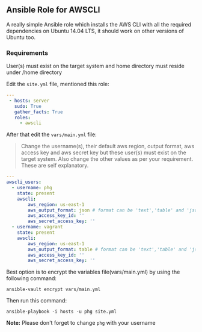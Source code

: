 Ansible Role for AWSCLI
-----------------------
A really simple Ansible role which installs the AWS CLI with all the required dependencies on Ubuntu 14.04 LTS, it should work on other versions of Ubuntu too.

### Requirements
User(s) must exist on the target system and home directory must reside under /home directory 

Edit the `site.yml` file, mentioned this role:

```yaml
---
 - hosts: server
   sudo: True
   gather_facts: True
   roles:
     - awscli 
```
After that edit the `vars/main.yml` file:

> Change the username(s), their default aws region, output format, aws access key and aws secret key but these user(s) must exist on the target system. Also change the other values as per your requirement. These are self explanatory.

```yaml
---
awscli_users:
  - username: phg
    state: present
    awscli: 
        aws_region: us-east-1
        aws_output_format: json # format can be 'text','table' and 'json'
        aws_access_key_id: ''
        aws_secret_access_key: ''
  - username: vagrant
    state: present
    awscli: 
        aws_region: us-east-1
        aws_output_format: table # format can be 'text','table' and 'json'
        aws_access_key_id: ''
        aws_secret_access_key: ''
```
Best option is to encrypt the variables file(vars/main.yml) by using the following command:

```
ansible-vault encrypt vars/main.yml
```

Then run this command:

```
ansible-playbook -i hosts -u phg site.yml
```
**Note:** Please don't forget to change `phg` with your username
